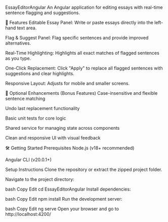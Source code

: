 EssayEditorAngular
An Angular application for editing essays with real-time sentence flagging and suggestions.

🚀 Features
Editable Essay Panel: Write or paste essays directly into the left-hand text area.

Flag & Suggest Panel: Flag specific sentences and provide improved alternatives.

Real-Time Highlighting: Highlights all exact matches of flagged sentences as you type.

One-Click Replacement: Click "Apply" to replace all flagged sentences with suggestions and clear highlights.

Responsive Layout: Adjusts for mobile and smaller screens.

🔧 Optional Enhancements (Bonus Features)
Case-insensitive and flexible sentence matching

Undo last replacement functionality

Basic unit tests for core logic

Shared service for managing state across components

Clean and responsive UI with visual feedback

🛠️ Getting Started
Prerequisites
Node.js (v18+ recommended)

Angular CLI (v20.0.1+)

Setup Instructions
Clone the repository or extract the zipped project folder.

Navigate to the project directory:

bash
Copy
Edit
cd EssayEditorAngular
Install dependencies:

bash
Copy
Edit
npm install
Run the development server:

bash
Copy
Edit
ng serve
Open your browser and go to http://localhost:4200/
